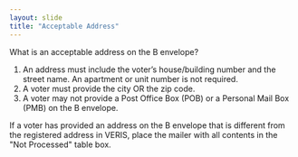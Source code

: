 ```yaml
---
layout: slide
title: "Acceptable Address"
---
```


What is an acceptable address on the B envelope?

1.  An address must include the voter’s house/building number and the street name.  An apartment or unit number is not required.
2.  A voter must provide the city OR the zip code.
3.  A voter may not provide a Post Office Box (POB) or a Personal Mail Box (PMB) on the B envelope. 

If a voter has provided an address on the B envelope that is different from the registered address in VERIS, place the mailer with all contents in the "Not Processed" table box.

